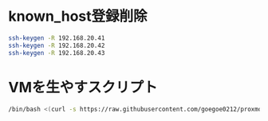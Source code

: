 # known_host登録削除
```sh
ssh-keygen -R 192.168.20.41
ssh-keygen -R 192.168.20.42
ssh-keygen -R 192.168.20.43
```

# VMを生やすスクリプト
```sh
/bin/bash <(curl -s https://raw.githubusercontent.com/goegoe0212/proxmox-cloudinit-ubuntu/main/vm-setup/setup.sh)
```
